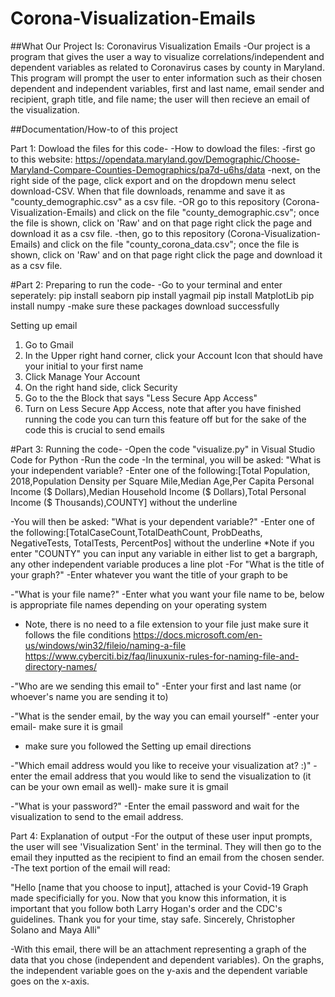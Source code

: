 # Corona-Visualization-Emails
##What Our Project Is: Coronavirus Visualization Emails 
-Our project is a program that gives the user a way to visualize correlations/independent and dependent variables as related to Coronavirus cases by county in Maryland. This program will prompt the user to enter information such as their chosen dependent and independent variables, first and last name, email sender and recipient, graph title, and file name; the user will then recieve an email of the visualization. 

##Documentation/How-to of this project 

Part 1: Dowload the files for this code-
-How to dowload the files:
  -first go to this website: https://opendata.maryland.gov/Demographic/Choose-Maryland-Compare-Counties-Demographics/pa7d-u6hs/data
  -next, on the right side of the page, click export and on the dropdown menu select download-CSV. When that file downloads, renamme and save it as "county_demographic.csv" as a csv file.
  -OR go to this repository (Corona-Visualization-Emails) and click on the file "county_demographic.csv"; once the file is shown, click on 'Raw' and on that page right click the page and download it as a csv file.
  -then, go to this repository (Corona-Visualization-Emails) and click on the file "county_corona_data.csv"; once the file is shown, click on 'Raw' and on that page right click the page and download it as a csv file. 
 
#Part 2: Preparing to run the code-
-Go to your terminal and enter seperately:
pip install seaborn
pip install yagmail
pip install MatplotLib 
pip install numpy
  -make sure these packages download successfully 

Setting up email 
1. Go to Gmail 
2. In the Upper right hand corner, click your Account Icon that should have your initial to your first name
3. Click Manage Your Account
4. On the right hand side, click Security 
5. Go to the the Block that says "Less Secure App Access" 
6. Turn on Less Secure App Access, note that after you have finished running the code you can turn this feature off but for the sake of the code this is crucial to send emails 


#Part 3: Running the code-
-Open the code "visualize.py" in Visual Studio Code for Python 
-Run the code 
-In the terminal, you will be asked: "What is your independent variable?
  -Enter one of the following:[Total Population, 2018,Population Density per Square Mile,Median Age,Per Capita Personal Income ($ Dollars),Median Household Income ($ Dollars),Total Personal Income ($ Thousands),COUNTY] without the underline

-You will then be asked: "What is your dependent variable?"
  -Enter one of the following:[TotalCaseCount,TotalDeathCount, ProbDeaths, NegativeTests, TotalTests, PercentPos] without the underline
  *Note if you enter "COUNTY" you can input any variable in either list to get a bargraph, any other independent variable produces a line plot 
-For "What is the title of your graph?"
  -Enter whatever you want the title of your graph to be
  
-"What is your file name?"
  -Enter what you want your file name to be, below is appropriate file names depending on your operating system 
  - Note, there is no need to a file extension to your file just make sure it follows the file conditions
  https://docs.microsoft.com/en-us/windows/win32/fileio/naming-a-file
  https://www.cyberciti.biz/faq/linuxunix-rules-for-naming-file-and-directory-names/
  
-"Who are we sending this email to"
  -Enter your first and last name (or whoever's name you are sending it to)
  
-"What is the sender email, by the way you can email yourself"
  -enter your email- make sure it is gmail
  - make sure you followed the Setting up email directions
  
-"Which email address would you like to receive your visualization at? :)"
  -enter the email address that you would like to send the visualization to (it can be your own email as well)- make sure it is gmail
  
-"What is your password?"
  -Enter the email password and wait for the visualization to send to the email address. 

 Part 4: Explanation of output
 -For the output of these user input prompts, the user will see 'Visualization Sent' in the terminal. They will then go to the email they inputted as the recipient to find an email from the chosen sender.
 -The text portion of the email will read:
 
"Hello [name that you choose to input], attached is your Covid-19 Graph made specificially for you. Now that you know this information, it is important that you follow both Larry Hogan's order and the CDC's guidelines.
Thank you for your time, stay safe.
Sincerely,
Christopher Solano and Maya Alli"

-With this email, there will be an attachment representing a graph of the data that you chose (independent and dependent variables). On the graphs, the independent variable goes on the y-axis and the dependent variable goes on the x-axis. 



  
